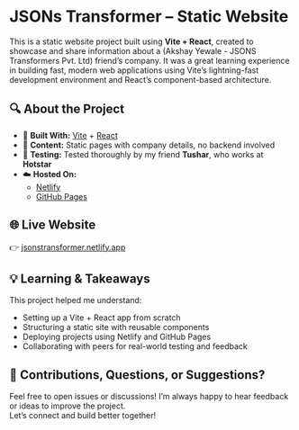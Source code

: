 # JSONs Transformer – Static Website

This is a static website project built using **Vite + React**, created to showcase and share information about a (Akshay Yewale - JSONS Transformers Pvt. Ltd) friend’s company. It was a great learning experience in building fast, modern web applications using Vite’s lightning-fast development environment and React’s component-based architecture.

## 🔍 About the Project

- 🚀 **Built With:** [Vite](https://vitejs.dev/) + [React](https://reactjs.org/)
- 📄 **Content:** Static pages with company details, no backend involved
- 🔧 **Testing:** Tested thoroughly by my friend **Tushar**, who works at **Hotstar**
- ☁️ **Hosted On:**
  - [Netlify](https://www.netlify.com/)
  - [GitHub Pages](https://pages.github.com/)

## 🌐 Live Website

👉 [jsonstransformer.netlify.app](https://jsonstransformer.netlify.app)

## 💡 Learning & Takeaways

This project helped me understand:
- Setting up a Vite + React app from scratch
- Structuring a static site with reusable components
- Deploying projects using Netlify and GitHub Pages
- Collaborating with peers for real-world testing and feedback

## 🙌 Contributions, Questions, or Suggestions?

Feel free to open issues or discussions! I’m always happy to hear feedback or ideas to improve the project.  
Let’s connect and build better together!
